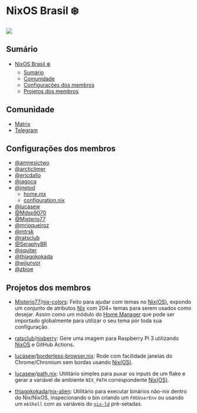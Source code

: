 # NixOS Brasil ❄️

![](./arte/verde-horizontal.png)

## Sumário

- [NixOS Brasil ❄️](#nixos-brasil-️)
  - [Sumário](#sumário)
  - [Comunidade](#comunidade)
  - [Configurações dos membros](#configurações-dos-membros)
  - [Projetos dos membros](#projetos-dos-membros)

## Comunidade

- [Matrix](https://matrix.to/#/#pt:nixos.org)
- [Telegram](https://t.me/nixosbrasil)

## Configurações dos membros

- [@amnesictwo](https://gitlab.com/amnesictwo/mydotfiles.git)
- [@arcticlimer](https://github.com/arcticlimer/dotfiles)
- [@ericdallo](https://github.com/ericdallo/dotfiles)
- [@iagocq](https://github.com/iagocq/nixos-config)
- [@jnetod](https://gitlab.com/jjjnnn)
  - [home.nix](https://gitlab.com/-/snippets/1879164)
  - [configuration.nix](https://gitlab.com/-/snippets/1880962)
- [@lucasew](http://github.com/lucasew/nixcfg)
- [@Mdsp9070](https://github.com/Mdsp9070/dotfiles)
- [@Misterio77](https://github.com/Misterio77/nix-config)
- [@mrioqueiroz](https://github.com/mrioqueiroz/dotfiles)
- [@mtrsk](https://github.com/mtrsk/nixos-config)
- [@ratsclub](https://github.com/ratsclub/dotfiles)
- [@SeraphyBR](https://github.com/SeraphyBR/dotfiles)
- [@squiter](https://github.com/squiter/nix-config)
- [@thiagokokada](https://github.com/thiagokokada/nix-configs)
- [@wjjunyor](https://github.com/wjjunyor/My-NixOS-Configuration)
- [@zbioe](https://github.com/zbioe/dotnix)

## Projetos dos membros

- [Misterio77][]/[nix-colors](https://github.com/Misterio77/nix-colors):
  Feito para ajudar com temas no [Nix(OS)][], expondo um conjunto de atributos
  [Nix][] com 204+ temas para serem usados como desejar. Assim como um módulo do
  [Home Manager][] que pode ser importado globalmente para utilizar o seu tema
  por toda sua configuração.

- [ratsclub][]/[nixberry](https://github.com/ratsclub/nixberry): Gere uma imagem
  para Raspberry Pi 3 utilizando [NixOS] e GitHub Actions.

- [lucasew][]/[borderless-browser.nix](https://github.com/lucasew/borderless-browser.nix):
  Rode com facilidade janelas do Chrome/Chromium sem bordas usando [Nix(OS)].

- [lucasew][]/[path.nix](https://github.com/lucasew/path.nix):
  Utilitário simples para puxar os inputs de um flake e gerar a variável de ambiente `NIX_PATH` correspondente [Nix(OS)].
  
- [thiagokokada]/[nix-alien](https://github.com/thiagokokada/nix-alien):
  Utilitário para executar binários não-nix dentro do Nix/NixOS, inspecionando o bin criando um `FHSUserEnv` ou usando um `mkShell` com as variáveis do [`nix-ld`](https://github.com/Mic92/nix-ld) pré-setadas.

[amnesictwo]: https://gitlab.com/amnesictwo
[ericdallo]: https://github.com/ericdallo
[iagocq]: https://github.com/iagocq
[jnetod]: https://gitlab.com/jjjnnn
[lucasew]: https://github.com/lucasew
[mdsp9070]: https://github.com/Mdsp9070
[misterio77]: https://github.com/Misterio77
[mrioqueiroz]: https://github.com/mrioqueiroz
[mtrsk]: https://github.com/mtrsk
[ratsclub]: https://github.com/ratsclub/
[seraphybr]: https://github.com/SeraphyBR
[squiter]: https://github.com/squiter
[thiagokokada]: https://github.com/thiagokokada
[wjjunyor]: https://github.com/wjjunyor
[zbioe]: https://github.com/zbioe
[nix(os)]: https://nixos.org
[nix]: https://nixos.org
[nixos]: https://nixos.org
[home manager]: https://github.com/nix-community/home-manager
